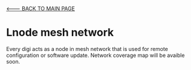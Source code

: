 [<--- BACK TO MAIN PAGE](../README.md)

# Lnode mesh network
Every digi acts as a node in mesh network that is used for remote configuration or software update. Network coverage map will be avaible soon. 